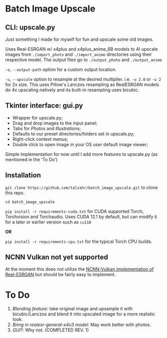 # Batch Image Upscale

## CLI: upscale.py

Just something I made for myself for fun and upscale some old images.

Uses Real-ESRGAN w/ x4plus and x4plus_anime_6B models to AI upscale images from `./import_photo` and `./import_anime` directories using their respective model. The output files go to `./output_photo` and `./output_anime`

`-o`, `--output-path` option for a custom output location.

`-u`, `--upscale` option to resample at the desired multiplier. i.e. `-u 2.0` or `-u 2` for 2x size. This uses Pillow's Lanczos resampling as RealESRGAN models do 4x upscaling natively and its built-in resampling uses bicubic.

## Tkinter interface: gui.py

- Wrapper for upscale.py;
- Drag and drop images to the input panel;
- Tabs for *Photos* and *Illustrations*;
- Defaults to our preset directories/folders set in upscale.py;
- Right-click context menus;
- Double click to open image in your OS user default image viewer;

Simple implementation for now until I add more features to upscale.py (as mentioned in the 'To Do')

## Installation

`git clone https://github.com/talzahr/batch_image_upscale.git` to clone this repo.

`cd batch_image_upscale`

`pip install -r requirements-cuda.txt` for CUDA supported Torch, Torchvision and Torchaudio. Uses CUDA 12.1 by default, but can modify it for a later or earlier version such as `cu118`

**OR**

`pip install -r requirements-cpu.txt` for the typical Torch CPU builds.

## NCNN Vulkan not yet supported

At the moment this does not utilize the [NCNN-Vulkan implementation of Real-ESRGAN](https://github.com/xinntao/Real-ESRGAN-ncnn-vulkan) but should be fairly easy to implement.

# To Do

1. *Blending feature*: take original image and upsample it with bicubic/Lanczos and blend it into upscaled image for a more realistic look.
2. *Bring in realesr-general-x4v3 model*: May work better with photos.
3. *GUI*?: Why not. (COMPLETED REV. 1)
